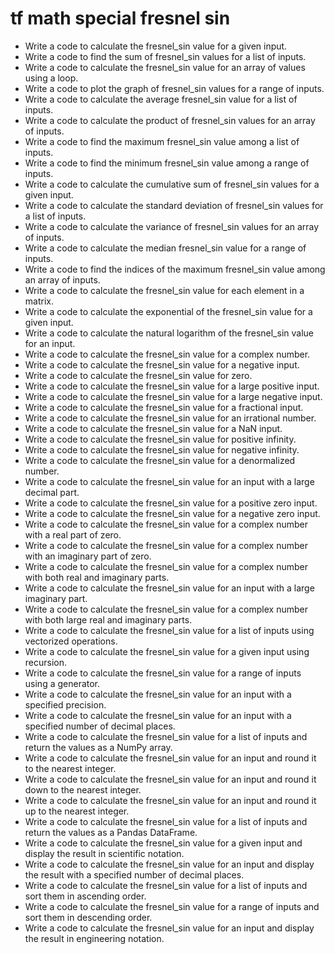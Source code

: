 # tf math special fresnel sin

- Write a code to calculate the fresnel_sin value for a given input.
- Write a code to find the sum of fresnel_sin values for a list of inputs.
- Write a code to calculate the fresnel_sin value for an array of values using a loop.
- Write a code to plot the graph of fresnel_sin values for a range of inputs.
- Write a code to calculate the average fresnel_sin value for a list of inputs.
- Write a code to calculate the product of fresnel_sin values for an array of inputs.
- Write a code to find the maximum fresnel_sin value among a list of inputs.
- Write a code to find the minimum fresnel_sin value among a range of inputs.
- Write a code to calculate the cumulative sum of fresnel_sin values for a given input.
- Write a code to calculate the standard deviation of fresnel_sin values for a list of inputs.
- Write a code to calculate the variance of fresnel_sin values for an array of inputs.
- Write a code to calculate the median fresnel_sin value for a range of inputs.
- Write a code to find the indices of the maximum fresnel_sin value among an array of inputs.
- Write a code to calculate the fresnel_sin value for each element in a matrix.
- Write a code to calculate the exponential of the fresnel_sin value for a given input.
- Write a code to calculate the natural logarithm of the fresnel_sin value for an input.
- Write a code to calculate the fresnel_sin value for a complex number.
- Write a code to calculate the fresnel_sin value for a negative input.
- Write a code to calculate the fresnel_sin value for zero.
- Write a code to calculate the fresnel_sin value for a large positive input.
- Write a code to calculate the fresnel_sin value for a large negative input.
- Write a code to calculate the fresnel_sin value for a fractional input.
- Write a code to calculate the fresnel_sin value for an irrational number.
- Write a code to calculate the fresnel_sin value for a NaN input.
- Write a code to calculate the fresnel_sin value for positive infinity.
- Write a code to calculate the fresnel_sin value for negative infinity.
- Write a code to calculate the fresnel_sin value for a denormalized number.
- Write a code to calculate the fresnel_sin value for an input with a large decimal part.
- Write a code to calculate the fresnel_sin value for a positive zero input.
- Write a code to calculate the fresnel_sin value for a negative zero input.
- Write a code to calculate the fresnel_sin value for a complex number with a real part of zero.
- Write a code to calculate the fresnel_sin value for a complex number with an imaginary part of zero.
- Write a code to calculate the fresnel_sin value for a complex number with both real and imaginary parts.
- Write a code to calculate the fresnel_sin value for an input with a large imaginary part.
- Write a code to calculate the fresnel_sin value for a complex number with both large real and imaginary parts.
- Write a code to calculate the fresnel_sin value for a list of inputs using vectorized operations.
- Write a code to calculate the fresnel_sin value for a given input using recursion.
- Write a code to calculate the fresnel_sin value for a range of inputs using a generator.
- Write a code to calculate the fresnel_sin value for an input with a specified precision.
- Write a code to calculate the fresnel_sin value for an input with a specified number of decimal places.
- Write a code to calculate the fresnel_sin value for a list of inputs and return the values as a NumPy array.
- Write a code to calculate the fresnel_sin value for an input and round it to the nearest integer.
- Write a code to calculate the fresnel_sin value for an input and round it down to the nearest integer.
- Write a code to calculate the fresnel_sin value for an input and round it up to the nearest integer.
- Write a code to calculate the fresnel_sin value for a list of inputs and return the values as a Pandas DataFrame.
- Write a code to calculate the fresnel_sin value for a given input and display the result in scientific notation.
- Write a code to calculate the fresnel_sin value for an input and display the result with a specified number of decimal places.
- Write a code to calculate the fresnel_sin value for a list of inputs and sort them in ascending order.
- Write a code to calculate the fresnel_sin value for a range of inputs and sort them in descending order.
- Write a code to calculate the fresnel_sin value for an input and display the result in engineering notation.